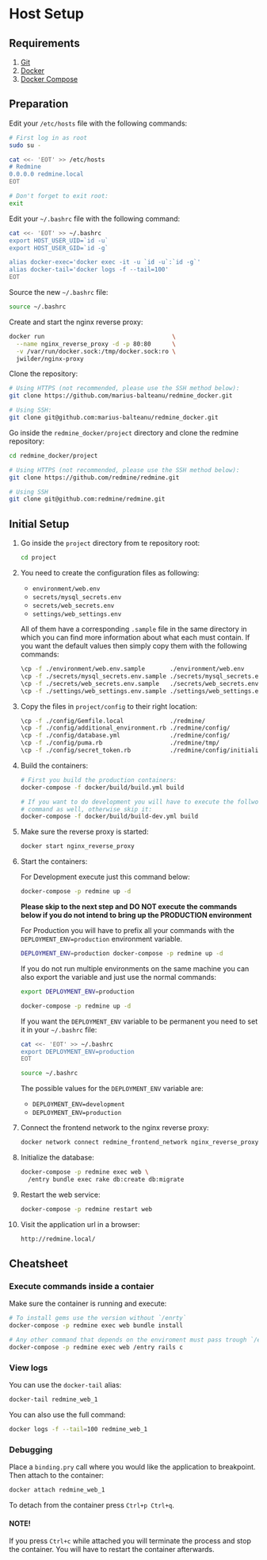 # Host Setup

## Requirements

1. [Git](https://git-scm.com/download/linux)
2. [Docker](https://docs.docker.com/engine/installation/)
3. [Docker Compose](https://docs.docker.com/compose/install/)

## Preparation

Edit your `/etc/hosts` file with the following commands:
```bash
# First log in as root
sudo su -

cat <<- 'EOT' >> /etc/hosts
# Redmine
0.0.0.0 redmine.local
EOT

# Don't forget to exit root:
exit
```

Edit your `~/.bashrc` file with the following command:
```bash
cat <<- 'EOT' >> ~/.bashrc
export HOST_USER_UID=`id -u`
export HOST_USER_GID=`id -g`

alias docker-exec='docker exec -it -u `id -u`:`id -g`'
alias docker-tail='docker logs -f --tail=100'
EOT
```

Source the new `~/.bashrc` file:
```bash
source ~/.bashrc
```

Create and start the nginx reverse proxy:
``` bash
docker run                                    \
  --name nginx_reverse_proxy -d -p 80:80      \
  -v /var/run/docker.sock:/tmp/docker.sock:ro \
  jwilder/nginx-proxy
```

Clone the repository:
``` bash
# Using HTTPS (not recommended, please use the SSH method below):
git clone https://github.com/marius-balteanu/redmine_docker.git

# Using SSH:
git clone git@github.com:marius-balteanu/redmine_docker.git
```

Go inside the `redmine_docker/project` directory and clone the redmine repository:
```bash
cd redmine_docker/project

# Using HTTPS (not recommended, please use the SSH method below):
git clone https://github.com/redmine/redmine.git

# Using SSH
git clone git@github.com:redmine/redmine.git
```


## Initial Setup

1. Go inside the `project` directory from te repository root:
    ```bash
    cd project
    ```

2. You need to create the configuration files as following:
    * `environment/web.env`
    * `secrets/mysql_secrets.env`
    * `secrets/web_secrets.env`
    * `settings/web_settings.env`

    All of them have a corresponding `.sample` file in the same directory in which
    you can find more information about what each must contain. If you want the
    default values then simply copy them with the following commands:
    ```bash
    \cp -f ./environment/web.env.sample       ./environment/web.env
    \cp -f ./secrets/mysql_secrets.env.sample ./secrets/mysql_secrets.env
    \cp -f ./secrets/web_secrets.env.sample   ./secrets/web_secrets.env
    \cp -f ./settings/web_settings.env.sample ./settings/web_settings.env
    ```

2. Copy the files in `project/config` to their right location:
    ```bash
    \cp -f ./config/Gemfile.local             ./redmine/
    \cp -f ./config/additional_environment.rb ./redmine/config/
    \cp -f ./config/database.yml              ./redmine/config/
    \cp -f ./config/puma.rb                   ./redmine/tmp/
    \cp -f ./config/secret_token.rb           ./redmine/config/initializers
    ```

3. Build the containers:
    ```bash
    # First you build the production containers:
    docker-compose -f docker/build/build.yml build

    # If you want to do development you will have to execute the follwoing
    # command as well, otherwise skip it:
    docker-compose -f docker/build/build-dev.yml build
    ```

4. Make sure the reverse proxy is started:
    ```bash
    docker start nginx_reverse_proxy
    ```

5. Start the containers:

    For Development execute just this command below:
    ```bash
    docker-compose -p redmine up -d
    ```

    **Please skip to the next step and DO NOT execute the commands below if you
    do not intend to bring up the PRODUCTION environment**

    For Production you will have to prefix all your commands with the
    `DEPLOYMENT_ENV=production` environment variable.
    ```bash
    DEPLOYMENT_ENV=production docker-compose -p redmine up -d
    ```

    If you do not run multiple environments on the same machine you can also
    export the variable and just use the normal commands:
    ```bash
    export DEPLOYMENT_ENV=production

    docker-compose -p redmine up -d
    ```

    If you want the `DEPLOYMENT_ENV` variable to be permanent you need to set it
    in your `~/.bashrc` file:
    ```bash
    cat <<- 'EOT' >> ~/.bashrc
    export DEPLOYMENT_ENV=production
    EOT

    source ~/.bashrc
    ```

    The possible values for the `DEPLOYMENT_ENV` variable are:
    * `DEPLOYMENT_ENV=development`
    * `DEPLOYMENT_ENV=production`

6. Connect the frontend network to the nginx reverse proxy:
    ```bash
    docker network connect redmine_frontend_network nginx_reverse_proxy
    ```

7. Initialize the database:
    ```bash
    docker-compose -p redmine exec web \
      /entry bundle exec rake db:create db:migrate
    ```

8. Restart the web service:
    ```bash
    docker-compose -p redmine restart web
    ```

9. Visit the application url in a browser:
    ```bash
    http://redmine.local/
    ```


## Cheatsheet

### Execute commands inside a contaier

Make sure the container is running and execute:

```bash
# To install gems use the version without `/enrty`
docker-compose -p redmine exec web bundle install

# Any other command that depends on the enviroment must pass trough `/entry`
docker-compose -p redmine exec web /entry rails c
```


### View logs

You can use the `docker-tail` alias:
```bash
docker-tail redmine_web_1
```

You can also use the full command:
``` bash
docker logs -f --tail=100 redmine_web_1
```


### Debugging

Place a `binding.pry` call where you would like the application to breakpoint.
Then attach to the container:

```bash
docker attach redmine_web_1
```

To detach from the container press `Ctrl+p Ctrl+q`.

>
#### NOTE!
If you press `Ctrl+c` while attached you will terminate the process and stop
the container. You will have to restart the container afterwards.
